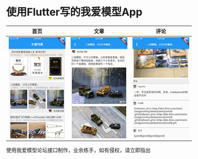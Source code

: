 # 使用Flutter写的我爱模型App



|首页|文章|评论|
|--------|----------|----------|
|![](./screen1.png)|![](./screen3.png)|![](./screen2.png)|

使用我爱模型论坛接口制作，业余练手，如有侵权，请立即指出